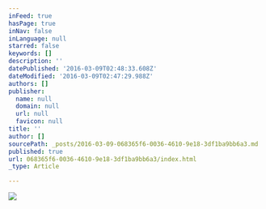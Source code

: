 ```yaml
---
inFeed: true
hasPage: true
inNav: false
inLanguage: null
starred: false
keywords: []
description: ''
datePublished: '2016-03-09T02:48:33.608Z'
dateModified: '2016-03-09T02:47:29.988Z'
authors: []
publisher:
  name: null
  domain: null
  url: null
  favicon: null
title: ''
author: []
sourcePath: _posts/2016-03-09-068365f6-0036-4610-9e18-3df1ba9bb6a3.md
published: true
url: 068365f6-0036-4610-9e18-3df1ba9bb6a3/index.html
_type: Article

---
```

![](https://the-grid-user-content.s3-us-west-2.amazonaws.com/0aa6767a-17fe-4bb8-a1e6-b617ab1371a5.jpg)